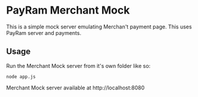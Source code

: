 # PayRam Merchant Mock

This is a simple mock server emulating Merchan't payment page. This uses PayRam server and payments.

## Usage
Run the Merchant Mock server from it's own folder like so:
```
node app.js
```
Merchant Mock server available at http://localhost:8080